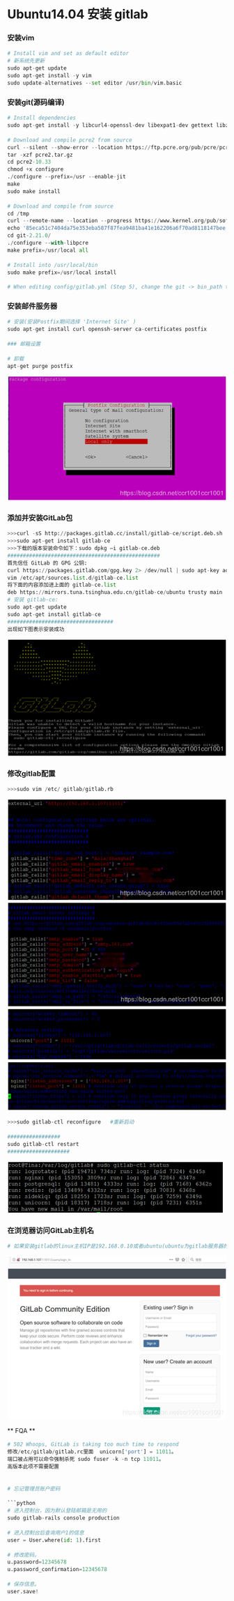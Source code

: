 # Ubuntu14.04 安装 gitlab

### 安装vim

```python
# Install vim and set as default editor
# 新系统先更新
sudo apt-get update
sudo apt-get install -y vim
sudo update-alternatives --set editor /usr/bin/vim.basic
```

### 安装git(源码编译)

```python
# Install dependencies
sudo apt-get install -y libcurl4-openssl-dev libexpat1-dev gettext libz-dev libssl-dev build-essential

# Download and compile pcre2 from source
curl --silent --show-error --location https://ftp.pcre.org/pub/pcre/pcre2-10.33.tar.gz --output pcre2.tar.gz
tar -xzf pcre2.tar.gz
cd pcre2-10.33
chmod +x configure
./configure --prefix=/usr --enable-jit
make
sudo make install

# Download and compile from source
cd /tmp
curl --remote-name --location --progress https://www.kernel.org/pub/software/scm/git/git-2.21.0.tar.gz
echo '85eca51c7404da75e353eba587f87fea9481ba41e162206a6f70ad8118147bee  git-2.21.0.tar.gz' | shasum -a256 -c - && tar -xzf git-2.21.0.tar.gz
cd git-2.21.0/
./configure --with-libpcre
make prefix=/usr/local all

# Install into /usr/local/bin
sudo make prefix=/usr/local install

# When editing config/gitlab.yml (Step 5), change the git -> bin_path to /usr/local/bin/git
```

### 安装邮件服务器

```python
# 安装(安装Postfix期间选择 'Internet Site' )
sudo apt-get install curl openssh-server ca-certificates postfix
   
### 邮箱设置
   
# 卸载
apt-get purge postfix
```
![youxiang](https://github.com/DeerKing007/Ubuntu/blob/master/pic/youxiang.png)

### 添加并安装GitLab包

```python
>>>curl -sS http://packages.gitlab.cc/install/gitlab-ce/script.deb.sh | sudo bash
>>>sudo apt-get install gitlab-ce
>>>下载的版本安装命令如下：sudo dpkg –i gitlab-ce.deb
#################################################
首先信任 GitLab 的 GPG 公钥:
curl https://packages.gitlab.com/gpg.key 2> /dev/null | sudo apt-key add - &>/dev/null
vim /etc/apt/sources.list.d/gitlab-ce.list
将下面的内容添加进上面的 gitlab-ce.list
deb https://mirrors.tuna.tsinghua.edu.cn/gitlab-ce/ubuntu trusty main
# 安装 gitlab-ce:
sudo apt-get update
sudo apt-get install gitlab-ce
##################################
出现如下图表示安装成功

```
![gitlab](https://github.com/DeerKing007/Ubuntu/blob/master/pic/gitlab.png)


### **修改gitlab配置**

```python
>>>sudo vim /etc/ gitlab/gitlab.rb
```
![gitlab](https://github.com/DeerKing007/Ubuntu/blob/master/pic/seting01.png)
![gitlab](https://github.com/DeerKing007/Ubuntu/blob/master/pic/seting02.png)
![gitlab](https://github.com/DeerKing007/Ubuntu/blob/master/pic/seting03.png)
![gitlab](https://github.com/DeerKing007/Ubuntu/blob/master/pic/seting04.png)

```python
>>>sudo gitlab-ctl reconfigure   #重新启动

#################
sudo gitlab-ctl restart
####################

```
![gitlab](https://github.com/DeerKing007/Ubuntu/blob/master/pic/seting05.png)



### 在浏览器访问GitLab主机名

```python
# 如果安装gitlab的linux主机IP是192.168.0.10或者ubuntu(ubuntu为gitlab服务器的名字)，就在浏览器中输入192.168.0.10或者http://ubuntu，刷新一次，会让输入新的root密码。登录成功。
```
![gitlab](https://github.com/DeerKing007/Ubuntu/blob/master/pic/gitlabok.png)

** FQA **

```python
# 502 Whoops, GitLab is taking too much time to respond
修改/etc/gitlab/gitlab.rc里面  unicorn['port'] = 11011。
端口被占用可以命令强制杀死 sudo fuser -k -n tcp 11011。
高版本此项不需要配置


# 忘记管理员账户密码

```python
# 进入控制台，因为默认登陆邮箱是无用的
sudo gitlab-rails console production

# 进入控制台后查询用户1的信息
user = User.where(id: 1).first

# 修改密码。
u.password=12345678
u.password_confirmation=12345678

# 保存信息。
user.save!

```

```

